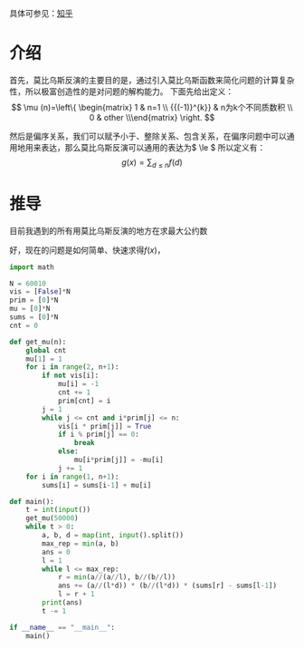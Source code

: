 具体可参见：[知乎](https://zhuanlan.zhihu.com/p/585474169)
# 介绍
首先，莫比乌斯反演的主要目的是，通过引入莫比乌斯函数来简化问题的计算复杂性，所以极富创造性的是对问题的解构能力。
下面先给出定义：
$$ \mu (n)=\left\{ \begin{matrix}   1 & n=1  \\   {{(-1)}^{k}} & n为k个不同质数积  \\   0 & other  \\\end{matrix} \right. $$

然后是偏序关系，我们可以赋予小于、整除关系、包含关系，在偏序问题中可以通用地用来表达，那么莫比乌斯反演可以通用的表达为$ \le  $
所以定义有：
$$ g(x)=\sum\nolimits_{d\le n}{f(d)}$$

# 推导
目前我遇到的所有用莫比乌斯反演的地方在求最大公约数

好，现在的问题是如何简单、快速求得$f(x)$，


```python
import math

N = 60010
vis = [False]*N
prim = [0]*N
mu = [0]*N
sums = [0]*N
cnt = 0

def get_mu(n):
    global cnt
    mu[1] = 1
    for i in range(2, n+1):
        if not vis[i]:
            mu[i] = -1
            cnt += 1
            prim[cnt] = i
        j = 1
        while j <= cnt and i*prim[j] <= n:
            vis[i * prim[j]] = True
            if i % prim[j] == 0:
                break
            else:
                mu[i*prim[j]] = -mu[i]
            j += 1
    for i in range(1, n+1):
        sums[i] = sums[i-1] + mu[i]

def main():
    t = int(input())
    get_mu(50000)
    while t > 0:
        a, b, d = map(int, input().split())
        max_rep = min(a, b)
        ans = 0
        l = 1
        while l <= max_rep:
            r = min(a//(a//l), b//(b//l))
            ans += (a//(l*d)) * (b//(l*d)) * (sums[r] - sums[l-1])
            l = r + 1
        print(ans)
        t -= 1

if __name__ == "__main__":
    main()
```
